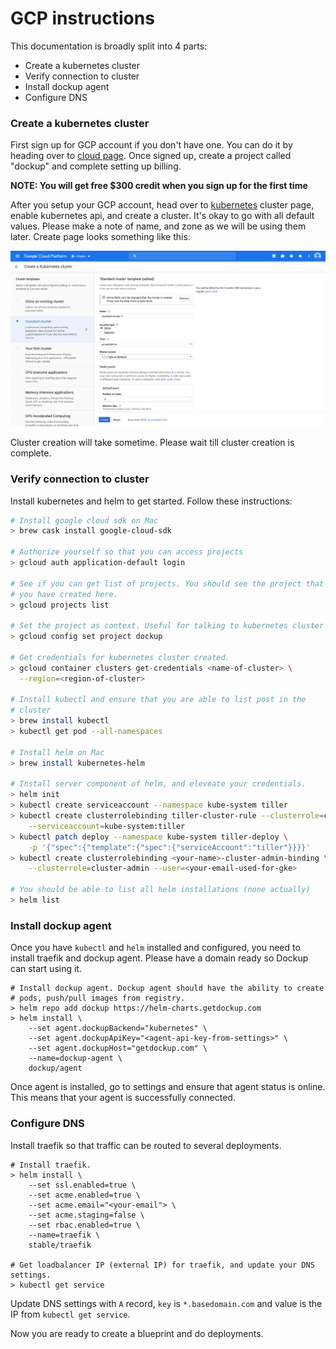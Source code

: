 # GCP instructions

This documentation is broadly split into 4 parts:

- Create a kubernetes cluster
- Verify connection to cluster
- Install dockup agent
- Configure DNS


### Create a kubernetes cluster

First sign up for GCP account if you don't have one. You can do it by heading
over to [cloud page][gcp_console]. Once signed up, create a project called
"dockup" and complete setting up billing.

**NOTE: You will get free $300 credit when you sign up for the first time**

After you setup your GCP account, head over to [kubernetes][gcp_kubernetes]
cluster page, enable kubernetes api, and create a cluster. It's okay to go
with all default values. Please make a note of name, and zone as we will
be using them later. Create page looks something like this:


![Kubernetes create page](/images/gcp_kubernetes_create.png)


Cluster creation will take sometime. Please wait till cluster creation is
complete.


### Verify connection to cluster

Install kubernetes and helm to get started. Follow these instructions:

~~~sh
# Install google cloud sdk on Mac
> brew cask install google-cloud-sdk

# Authorize yourself so that you can access projects
> gcloud auth application-default login

# See if you can get list of projects. You should see the project that
# you have created here.
> gcloud projects list

# Set the project as context. Useful for talking to kubernetes cluster
> gcloud config set project dockup

# Get credentials for kubernetes cluster created.
> gcloud container clusters get-credentials <name-of-cluster> \
  --region=<region-of-cluster>

# Install kubectl and ensure that you are able to list post in the
# cluster
> brew install kubectl
> kubectl get pod --all-namespaces

# Install helm on Mac
> brew install kubernetes-helm

# Install server component of helm, and eleveate your credentials.
> helm init
> kubectl create serviceaccount --namespace kube-system tiller
> kubectl create clusterrolebinding tiller-cluster-rule --clusterrole=cluster-admin \
    --serviceaccount=kube-system:tiller
> kubectl patch deploy --namespace kube-system tiller-deploy \
    -p '{"spec":{"template":{"spec":{"serviceAccount":"tiller"}}}}'
> kubectl create clusterrolebinding <your-name>-cluster-admin-binding \
    --clusterrole=cluster-admin --user=<your-email-used-for-gke>

# You should be able to list all helm installations (none actually)
> helm list
~~~

### Install dockup agent

Once you have `kubectl` and `helm` installed and configured, you need to install
traefik and dockup agent. Please have a domain ready so Dockup can start using it.

~~~
# Install dockup agent. Dockup agent should have the ability to create
# pods, push/pull images from registry.
> helm repo add dockup https://helm-charts.getdockup.com
> helm install \
    --set agent.dockupBackend="kubernetes" \
    --set agent.dockupApiKey="<agent-api-key-from-settings>" \
    --set agent.dockupHost="getdockup.com" \
    --name=dockup-agent \
    dockup/agent
~~~

Once agent is installed, go to settings and ensure that agent status is
online. This means that your agent is successfully connected.


### Configure DNS

Install traefik so that traffic can be routed to several deployments.

~~~
# Install traefik.
> helm install \
    --set ssl.enabled=true \
    --set acme.enabled=true \
    --set acme.email="<your-email"> \
    --set acme.staging=false \
    --set rbac.enabled=true \
    --name=traefik \
    stable/traefik

# Get loadbalancer IP (external IP) for traefik, and update your DNS settings.
> kubectl get service
~~~

Update DNS settings with `A` record, `key` is `*.basedomain.com` and value
is the IP from `kubectl get service`.


Now you are ready to create a blueprint and do deployments.


[gcp_console]: http://console.cloud.google.com/
[gcp_kubernetes]: https://console.cloud.google.com/kubernetes/list
